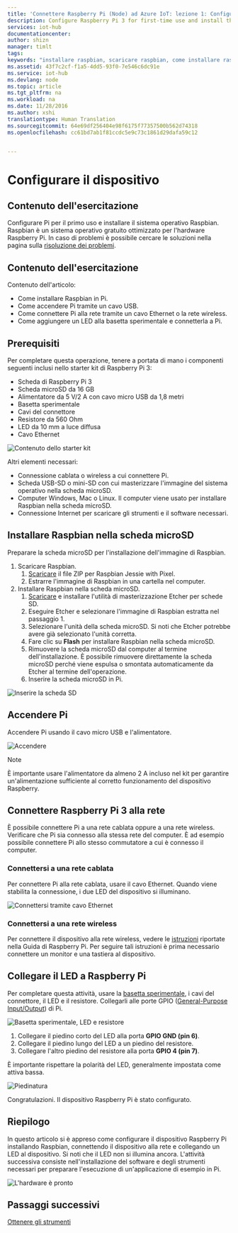 ```yaml
---
title: 'Connettere Raspberry Pi (Node) ad Azure IoT: lezione 1: Configurare il dispositivo | Documentazione Microsoft'
description: Configure Raspberry Pi 3 for first-time use and install the Raspbian OS, a free operating system that is optimized for the Raspberry Pi hardware.
services: iot-hub
documentationcenter: 
author: shizn
manager: timlt
tags: 
keywords: "installare raspbian, scaricare raspbian, come installare raspbian, configurazione di raspbian, raspberry pi - installare raspbian, raspberry pi - installare il sistema operativo, raspberry pi - installazione della scheda sd, connessione raspberry pi, connettersi a raspberry pi, connettività di raspberry pi"
ms.assetid: 43f7c2cf-f1a5-4dd5-93f0-7e546c6dc91e
ms.service: iot-hub
ms.devlang: node
ms.topic: article
ms.tgt_pltfrm: na
ms.workload: na
ms.date: 11/28/2016
ms.author: xshi
translationtype: Human Translation
ms.sourcegitcommit: 64e69df256404e98f6175f77357500b562d74318
ms.openlocfilehash: cc61bd7ab1f81ccdc5e9c73c1861d29dafa59c12


---
```

# <a name="configure-your-device"></a>Configurare il dispositivo
## <a name="what-you-will-do"></a>Contenuto dell'esercitazione
Configurare Pi per il primo uso e installare il sistema operativo Raspbian. Raspbian è un sistema operativo gratuito ottimizzato per l'hardware Raspberry Pi. In caso di problemi è possibile cercare le soluzioni nella pagina sulla [risoluzione dei problemi](iot-hub-raspberry-pi-kit-node-troubleshooting.md).

## <a name="what-you-will-learn"></a>Contenuto dell'esercitazione
Contenuto dell'articolo:

* Come installare Raspbian in Pi.
* Come accendere Pi tramite un cavo USB.
* Come connettere Pi alla rete tramite un cavo Ethernet o la rete wireless.
* Come aggiungere un LED alla basetta sperimentale e connetterla a Pi.

## <a name="what-you-will-need"></a>Prerequisiti
Per completare questa operazione, tenere a portata di mano i componenti seguenti inclusi nello starter kit di Raspberry Pi 3:

* Scheda di Raspberry Pi 3
* Scheda microSD da 16 GB
* Alimentatore da 5 V/2 A con cavo micro USB da 1,8 metri
* Basetta sperimentale
* Cavi del connettore
* Resistore da 560 Ohm
* LED da 10 mm a luce diffusa
* Cavo Ethernet

![Contenuto dello starter kit](media/iot-hub-raspberry-pi-lessons/lesson1/starter_kit.jpg)

Altri elementi necessari:

* Connessione cablata o wireless a cui connettere Pi.
* Scheda USB-SD o mini-SD con cui masterizzare l'immagine del sistema operativo nella scheda microSD.
* Computer Windows, Mac o Linux. Il computer viene usato per installare Raspbian nella scheda microSD.
* Connessione Internet per scaricare gli strumenti e il software necessari.

## <a name="install-raspbian-on-the-microsd-card"></a>Installare Raspbian nella scheda microSD
Preparare la scheda microSD per l'installazione dell'immagine di Raspbian.

1. Scaricare Raspbian.
   1. [Scaricare](https://www.raspberrypi.org/downloads/raspbian/) il file ZIP per Raspbian Jessie with Pixel.
   2. Estrarre l'immagine di Raspbian in una cartella nel computer.
2. Installare Raspbian nella scheda microSD.
   1. [Scaricare](https://www.etcher.io) e installare l'utilità di masterizzazione Etcher per schede SD.
   2. Eseguire Etcher e selezionare l'immagine di Raspbian estratta nel passaggio 1.
   3. Selezionare l'unità della scheda microSD.
      Si noti che Etcher potrebbe avere già selezionato l'unità corretta.
   4. Fare clic su **Flash** per installare Raspbian nella scheda microSD.
   5. Rimuovere la scheda microSD dal computer al termine dell'installazione.
      È possibile rimuovere direttamente la scheda microSD perché viene espulsa o smontata automaticamente da Etcher al termine dell'operazione.
   6. Inserire la scheda microSD in Pi.

![Inserire la scheda SD](media/iot-hub-raspberry-pi-lessons/lesson1/insert_sdcard.jpg)

## <a name="turn-on-pi"></a>Accendere Pi
Accendere Pi usando il cavo micro USB e l'alimentatore.

![Accendere](media/iot-hub-raspberry-pi-lessons/lesson1/micro_usb_power_on.jpg)

> [!NOTE]
> È importante usare l'alimentatore da almeno 2 A incluso nel kit per garantire un'alimentazione sufficiente al corretto funzionamento del dispositivo Raspberry.

## <a name="connect-raspberry-pi-3-to-the-network"></a>Connettere Raspberry Pi 3 alla rete
È possibile connettere Pi a una rete cablata oppure a una rete wireless. Verificare che Pi sia connesso alla stessa rete del computer. È ad esempio possibile connettere Pi allo stesso commutatore a cui è connesso il computer.

### <a name="connect-to-a-wired-network"></a>Connettersi a una rete cablata
Per connettere Pi alla rete cablata, usare il cavo Ethernet. Quando viene stabilita la connessione, i due LED del dispositivo si illuminano.

![Connettersi tramite cavo Ethernet](media/iot-hub-raspberry-pi-lessons/lesson1/connect_ethernet.jpg)

### <a name="connect-to-a-wireless-network"></a>Connettersi a una rete wireless
Per connettere il dispositivo alla rete wireless, vedere le [istruzioni](https://www.raspberrypi.org/learning/software-guide/wifi/) riportate nella Guida di Raspberry Pi. Per seguire tali istruzioni è prima necessario connettere un monitor e una tastiera al dispositivo.

## <a name="connect-the-led-to-pi"></a>Collegare il LED a Raspberry Pi
Per completare questa attività, usare la [basetta sperimentale](https://learn.sparkfun.com/tutorials/how-to-use-a-breadboard), i cavi del connettore, il LED e il resistore. Collegarli alle porte GPIO ([General-Purpose Input/Output](https://www.raspberrypi.org/documentation/usage/gpio/)) di Pi.

![Basetta sperimentale, LED e resistore](media/iot-hub-raspberry-pi-lessons/lesson1/breadboard_led_resistor.jpg)

1. Collegare il piedino corto del LED alla porta **GPIO GND (pin 6)**.
2. Collegare il piedino lungo del LED a un piedino del resistore.
3. Collegare l'altro piedino del resistore alla porta **GPIO 4 (pin 7)**.

È importante rispettare la polarità del LED, generalmente impostata come attiva bassa.

![Piedinatura](media/iot-hub-raspberry-pi-lessons/lesson1/pinout_breadboard.png)

Congratulazioni. Il dispositivo Raspberry Pi è stato configurato.

## <a name="summary"></a>Riepilogo
In questo articolo si è appreso come configurare il dispositivo Raspberry Pi installando Raspbian, connettendo il dispositivo alla rete e collegando un LED al dispositivo. Si noti che il LED non si illumina ancora. L'attività successiva consiste nell'installazione del software e degli strumenti necessari per preparare l'esecuzione di un'applicazione di esempio in Pi.

![L'hardware è pronto](media/iot-hub-raspberry-pi-lessons/lesson1/hardware_ready.jpg)

## <a name="next-steps"></a>Passaggi successivi
[Ottenere gli strumenti](iot-hub-raspberry-pi-kit-node-lesson1-get-the-tools-win32.md)




<!--HONumber=Jan17_HO4-->


